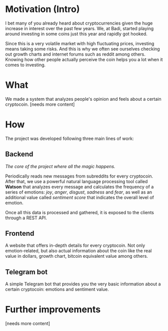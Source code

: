# Motivation (Intro)
I bet many of you already heard about cryptocurrencies given the huge increase in interest over the past few years. We, at Badi, started playing around investing in some coins just this year and rapidly got hooked.

Since this is a very volatile market with high fluctuating prices, investing means taking some risks. And this is why we often see ourselves checking out growth charts and internet forums such as reddit among others. Knowing how other people actually perceive the coin helps you a lot when it comes to investing.

# What
We made a system that analyzes people's opinion and feels about a certain cryptocoin.
[needs more content]

# How
The project was developed following three main lines of work:

## Backend
*The core of the project where all the magic happens.*

Periodically reads new messages from subreddits for every cryptocoin. After that, we use a powerful natural language processing tool called **Watson** that analyzes every message and calculates the frequency of a series of emotions: *joy*, *anger*, *disgust*, *sadness* and *fear*, as well as an additional value called *sentiment score* that indicates the overall level of emotion.

Once all this data is processed and gathered, it is exposed to the clients through a REST API.

## Frontend
A website that offers in-depth details for every cryptocoin. Not only emotion-related, but also actual information about the coin like the real value in dollars, growth chart, bitcoin equivalent value among others.

## Telegram bot
A simple Telegram bot that provides you the very basic information about a certain cryptocoin: emotions and sentiment value.

# Further improvements
[needs more content]

